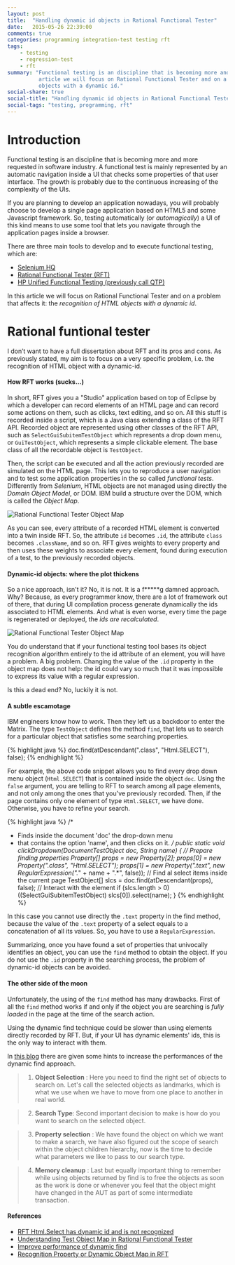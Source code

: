 ```yaml
---
layout: post
title:  "Handling dynamic id objects in Rational Functional Tester"
date:   2015-05-26 22:39:00
comments: true
categories: programming integration-test testing rft
tags:
    - testing
    - regression-test
    - rft
summary: "Functional testing is an discipline that is becoming more and more requested in software industry. In this 
          article we will focus on Rational Functional Tester and on a problem that affects it: recognition of HTML
          objects with a dynamic id."
social-share: true
social-title: "Handling dynamic id objects in Rational Functional Tester"
social-tags: "testing, programming, rft"
---
```

# Introduction
Functional testing is an discipline that is becoming more and more requested in software industry. A functional test
is mainly represented by an automatic navigation inside a UI that checks some properties of that user interface. The 
growth is probably due to the continuous increasing of the complexity of the UIs. 

If you are planning to develop an application nowadays, you will probably choose to develop a single page application 
based on HTML5 and some Javascript framework. So, testing automatically (or *automagically*) a UI of this kind means to
use some tool that lets you navigate through the application pages inside a browser.

There are three main tools to develop and to execute functional testing, which are:

 * [Selenium HQ](http://www.seleniumhq.org/)
 * [Rational Functional Tester (RFT)](http://www-03.ibm.com/software/products/it/functional)
 * [HP Unified Functional Testing (previously call QTP)](http://www8.hp.com/us/en/software-solutions/unified-functional-automated-testing/)

In this article we will focus on Rational Functional Tester and on a problem that affects it: the *recognition of HTML
objects with a dynamic id*.
 
# Rational funtional tester
I don’t want to have a full dissertation about RFT and its pros and cons. As previously stated, my aim is to focus on a 
very specific problem, i.e. the recognition of HTML object with a dynamic-id.

#### How RFT works (sucks...)
In short, RFT gives you a &quot;Studio&quot; application based on top of Eclipse by which a developer can record elements of an
HTML page and can record some actions on them, such as clicks, text editing, and so on. All this stuff is recorded
inside a script, which is a Java class extending a class of the RFT API. Recorded object are represented using other 
classes of the RFT API, such as `SelectGuiSubitemTestObject` which represents a drop down menu, or `GuiTestObject`, which represents
a simple clickable element. The base class of all the recordable object is `TestObject`.

Then, the script can be executed and all the action previously recorded are simulated on the HTML page. This lets you
to reproduce a user navigation and to test some application properties in the so called *functional tests*. Differently
from *Selenium*, HTML objects are not managed using directly the *Domain Object Model*, or DOM. IBM build a structure
over the DOM, which is called the *Object Map*.

![Rational Functional Tester Object Map](http://rcardin.github.io/assets/2015-05-26/rft_object_map.png)

As you can see, every attribute of a recorded HTML element is converted into a twin inside RFT. So, the attribute 
`id` becomes `.id`, the attribute `class` becomes `.className`, and so on. RFT gives weights to every property
 and then uses these weights to associate every element, found during execution of a test, to the previously recorded
 objects.
 
#### Dynamic-id objects: where the plot thickens

So a nice approach, isn&#39;t it? No, it is not. It is a f*****g damned approach. Why? Because, as every programmer know, 
there are a lot of framework out of there, that during UI compilation process generate dynamically the ids associated to 
HTML elements. And what is even worse, every time the page is regenerated or deployed, the *ids are recalculated*.

![Rational Functional Tester Object Map](http://rcardin.github.io/assets/2015-05-26/rft_object_map_id.png)

You do understand that if your functional testing tool bases its object recognition algorithm entirely to the id 
attribute of an element, you will have a problem. A big problem. Changing the value of the `.id` property in the object map
does not help: the id could vary so much that it was impossible to express its value with a regular expression. 

Is this a dead end? No, luckily it is not.

#### A subtle escamotage

IBM engineers know how to work. Then they left us a backdoor to enter the Matrix. The type `TestObject` defines the
method `find`, that lets us to search for a particular object that satisfies some searching properties.

{% highlight java %}
doc.find(atDescendant(".class", "Html.SELECT"), false);
{% endhighlight %}

For example, the above code snippet allows you to find every drop down menu object (`Html.SELECT`) that is contained 
inside the object `doc`. Using the `false` argument, you are telling to RFT to search among all page elements, and not only among 
the ones that you&#39;ve previously recorded. Then, if the page contains only one element of type `Html.SELECT`, we have 
done. Otherwise, you have to refine your search.
 
{% highlight java %} 
/*
 * Finds inside the document 'doc' the drop-down menu 
 * that contains the option 'name', and then clicks on it.
 */
public static void clickDropdown(DocumentTestObject doc, String name) {
   // Prepare finding properties
   Property[] props = new Property[2];
   props[0] = new Property(".class", "Html.SELECT");
   props[1] = new Property(".text", new RegularExpression(".*" + name + ".*", false));
   // Find al select items inside the current page
   TestObject[] slcs = doc.find(atDescendant(props), false);
   // Interact with the element
   if (slcs.length > 0)
      ((SelectGuiSubitemTestObject) slcs[0]).select(name);
}
{% endhighlight %}

In this case you cannot use directly the `.text` property in the find method, because the value of the `.text` property of a 
select equals to a concatenation of all its values. So, you have to use a `RegularExpression`.

Summarizing, once you have found a set of properties that univocally identifies an object, you can use the `find` method
to obtain the object. If you do not use the `.id` property in the searching process, the problem of dynamic-id objects
can be avoided. 

#### The other side of the moon

Unfortunately, the using of the `find` method has many drawbacks. First of all the `find` method works if and only if the 
object you are searching is *fully loaded* in the page at the time of the search action. 

Using the dynamic find technique could be slower than using elements directly recorded by RFT. But, if your UI has 
dynamic elements' ids, this is the only way to interact with them.

In [this blog](https://www.ibm.com/developerworks/community/blogs/rfttreasures/entry/things_to_remember_when_using_dynamic_find73?lang=en) there are given some hints to increase the performances of the dynamic find approach.

> 1) **Object Selection** : Here you need to find the right set of objects to search on. Let's call the selected objects as landmarks, which is what we use when we have to move from one place to another in real world.

> 2) **Search Type**: Second important decision to make is how do you want to search on the selected object. 

> 3) **Property selection** : We have found the object on which we want to make a search, we have also figured out the scope of search within the object children hierarchy, now is the time to decide what parameters we like to pass to our search type.

> 4) **Memory cleanup** : Last but equally important thing to remember while using objects returned by find is to free the objects as soon as the work is done or whenever you feel that the object might have changed in the AUT as part of some intermediate transaction.

#### References

- [RFT Html.Select has dynamic id and is not recognized](https://stackoverflow.com/questions/29128116/rft-html-select-has-dynamic-id-and-is-not-recognized/29141551#29141551)
- [Understanding Test Object Map in Rational Functional Tester](http://rftobjectmap.blogspot.in/)
- [Improve performance of dynamic find](https://www.ibm.com/developerworks/community/blogs/rfttreasures/entry/things_to_remember_when_using_dynamic_find73?lang=en)
- [Recognition Property or Dynamic Object Map in RFT](https://stackoverflow.com/questions/19360268/recognition-property-or-dynamic-object-map-in-rft?rq=1)
